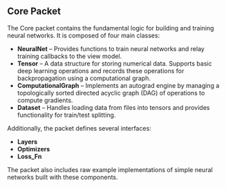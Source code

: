

## Core Packet

The Core packet contains the fundamental logic for building and training neural networks. It is composed of four main classes:

- **NeuralNet** – Provides functions to train neural networks and relay training callbacks to the view model.
- **Tensor** – A data structure for storing numerical data. Supports basic deep learning operations and records these operations for backpropagation using a computational graph.
- **ComputationalGraph** – Implements an autograd engine by managing a topologically sorted directed acyclic graph (DAG) of operations to compute gradients.
- **Dataset** – Handles loading data from files into tensors and provides functionality for train/test splitting.

Additionally, the packet defines several interfaces:

- **Layers**
- **Optimizers**
- **Loss_Fn**

The packet also includes raw example implementations of simple neural networks built with these components.
